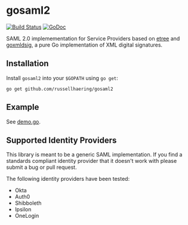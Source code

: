 # gosaml2

[![Build Status](https://travis-ci.org/russellhaering/gosaml2.svg?branch=master)](https://travis-ci.org/russellhaering/gosaml2)
[![GoDoc](https://godoc.org/github.com/russellhaering/gosaml2?status.svg)](https://godoc.org/github.com/russellhaering/gosaml2)

SAML 2.0 implemementation for Service Providers based on [etree](https://github.com/beevik/etree)
and [goxmldsig](https://github.com/axxonsoft/goxmldsig), a pure Go
implementation of XML digital signatures.

## Installation

Install `gosaml2` into your `$GOPATH` using `go get`:

```
go get github.com/russellhaering/gosaml2
```

## Example

See [demo.go](s2example/demo.go).

## Supported Identity Providers

This library is meant to be a generic SAML implementation. If you find a
standards compliant identity provider that it doesn't work with please
submit a bug or pull request.

The following identity providers have been tested:

* Okta
* Auth0
* Shibboleth
* Ipsilon
* OneLogin
